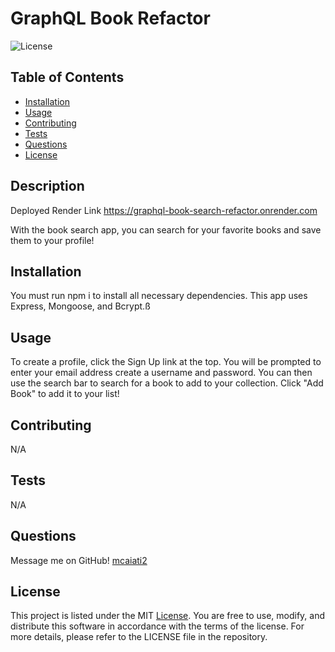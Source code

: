 # GraphQL Book Refactor
![License](https://img.shields.io/badge/License-MIT-blue.svg)


## Table of Contents
- [Installation](#installation)
- [Usage](#usage)
- [Contributing](#contributing)
- [Tests](#tests)
- [Questions](#questions)
- [License](#license)


## Description
Deployed Render Link https://graphql-book-search-refactor.onrender.com

With the book search app, you can search for your favorite books and save them to your profile!

## Installation
You must run npm i to install all necessary dependencies. This app uses Express, Mongoose, and Bcrypt.ß

## Usage
To create a profile, click the Sign Up link at the top. You will be prompted to enter your email address create a username and password. You can then use the search bar to search for a book to add to your collection. Click "Add Book" to add it to your list!


## Contributing
N/A

## Tests
N/A

## Questions
Message me on GitHub! [mcaiati2](https://github.com/mcaiati2)

## License
This project is listed under the MIT [License](https://opensource.org/licenses/MIT). You are free to use, modify, and distribute this software in accordance with the terms of the license. For more details, please refer to the LICENSE file in the repository.
